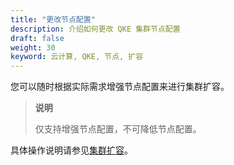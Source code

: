 ```yaml
---
title: "更改节点配置"
description: 介绍如何更改 QKE 集群节点配置
draft: false
weight: 30
keyword: 云计算, QKE, 节点, 扩容
---
```


您可以随时根据实际需求增强节点配置来进行集群扩容。

> **说明**
>
> 仅支持增强节点配置，不可降低节点配置。

具体操作说明请参见[集群扩容](/container/qke_plus/manual/mgt_cluster/change_cluster_scale/#纵向扩缩容)。

